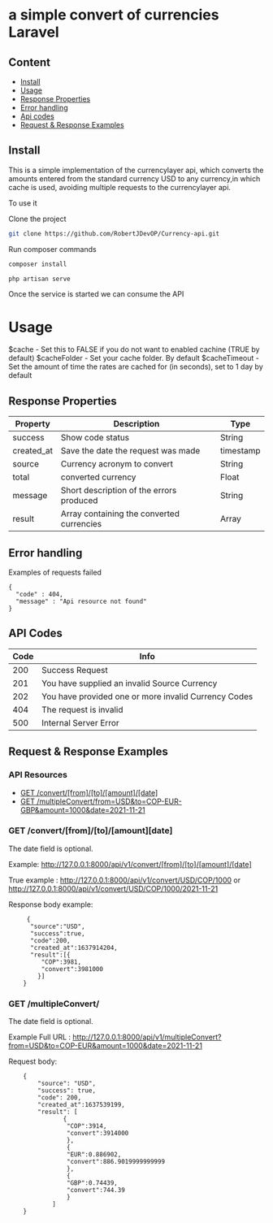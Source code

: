 

# a simple convert of currencies Laravel 

## Content
* [Install](#install)
* [Usage](#Usage)
* [Response Properties](#Response-Properties)
* [Error handling](#Error-handling)
* [Api codes](#Api-codes)
* [Request & Response Examples](#request-response-examples)

## Install

This is a simple implementation of the currencylayer api, which converts the amounts entered from the standard currency USD to any currency,in which cache is used, avoiding multiple requests to the currencylayer api.

To use it

Clone the project 

```bash
git clone https://github.com/RobertJDevOP/Currency-api.git
```
Run composer commands
```bash
composer install
```

```bash
php artisan serve
```
Once the service is started we can consume the API

# Usage

$cache - Set this to FALSE if you do not want to enabled cachine (TRUE by default)
$cacheFolder - Set your cache folder. By default
$cacheTimeout - Set the amount of time the rates are cached for (in seconds), set to 1 day by default

## Response Properties

| Property    | Description        | Type     
| ----------- | --------------- | --------- | 
| success     | Show code status          | String      | 
| created_at   | Save the date the request was made| timestamp | 
| source      | Currency acronym to convert           | String   | 
| total      | converted currency    | Float | 
| message      | Short description of the errors produced          | String | 
| result      |   Array containing the converted currencies     | Array |

## Error handling
Examples of requests failed

    {
      "code" : 404,
      "message" : "Api resource not found"
    }

## API Codes

| Code  | Info        | 
| ----- | -------------------------------------------------| 
| 200   |Success  Request                                  | 
| 201   |You have supplied an invalid Source Currency       | 
| 202   |You have provided one or more invalid Currency Codes| 
| 404   |The request is invalid| 
| 500   |Internal Server Error                              | 


## Request & Response Examples

### API Resources

  - [GET /convert/[from]/[to]/[amount]/[date]](#get-convert)
  - [GET /multipleConvert/from=USD&to=COP-EUR-GBP&amount=1000&date=2021-11-21](#get-multipleConvert)

### GET /convert/[from]/[to]/[amount][date]

The date field is optional.

Example: http://127.0.0.1:8000/api/v1/convert/[from]/[to]/[amount]/[date]

True example : http://127.0.0.1:8000/api/v1/convert/USD/COP/1000  or
http://127.0.0.1:8000/api/v1/convert/USD/COP/1000/2021-11-21

Response body example:

         {
          "source":"USD",
          "success":true,
          "code":200,
          "created_at":1637914204,
          "result":[{
             "COP":3981,
             "convert":3981000
            }]
        }


### GET /multipleConvert/
The date field is optional.

Example Full URL :  http://127.0.0.1:8000/api/v1/multipleConvert?from=USD&to=COP-EUR&amount=1000&date=2021-11-21

Request body:

        {
            "source": "USD",
            "success": true,
            "code": 200,
            "created_at":1637539199,
            "result": [
                   {
                    "COP":3914,
                    "convert":3914000
                    },
                    {
                    "EUR":0.886902,
                    "convert":886.9019999999999
                    },
                    {
                    "GBP":0.74439,
                    "convert":744.39
                    }
                ]
        }


